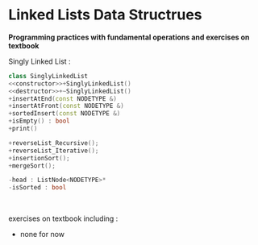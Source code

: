# Linked Lists Data Structrues

__Programming practices with fundamental operations and exercises on textbook__

Singly Linked List :
```cpp
class SinglyLinkedList
<<constructor>>+SinglyLinkedList()
<<destructor>>+~SinglyLinkedList()
+insertAtEnd(const NODETYPE &)
+insertAtFront(const NODETYPE &)
+sortedInsert(const NODETYPE &)
+isEmpty() : bool
+print()

+reverseList_Recursive();
+reverseList_Iterative();
+insertionSort();
+mergeSort();

-head : ListNode<NODETYPE>*
-isSorted : bool 
```
<br>

exercises on textbook including :
 * none for now

